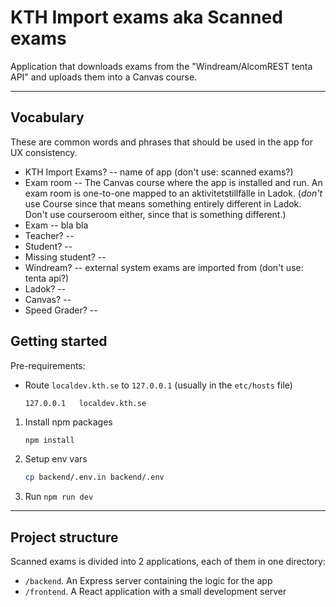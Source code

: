 # KTH Import exams aka Scanned exams

Application that downloads exams from the "Windream/AlcomREST tenta API" and uploads them into a Canvas course.

---

## Vocabulary

These are common words and phrases that should be used in the app for UX consistency.

- KTH Import Exams? -- name of app (don't use: scanned exams?)
- Exam room -- The Canvas course where the app is installed and run. An exam room is one-to-one mapped to an aktivitetstillfälle in Ladok. (_don't_ use Course since that means something entirely different in Ladok. Don't use courseroom either, since that is something different.)
- Exam -- bla bla
- Teacher? --
- Student? --
- Missing student? --
- Windream? -- external system exams are imported from (don't use: tenta api?)
- Ladok? --
- Canvas? --
- Speed Grader? --

## Getting started

Pre-requirements:

- Route `localdev.kth.se` to `127.0.0.1` (usually in the `etc/hosts` file)

  ```
  127.0.0.1   localdev.kth.se
  ```

1. Install npm packages

   ```sh
   npm install
   ```

2. Setup env vars

   ```sh
   cp backend/.env.in backend/.env
   ```

3. Run `npm run dev`

---

## Project structure

Scanned exams is divided into 2 applications, each of them in one directory:

- `/backend`. An Express server containing the logic for the app
- `/frontend`. A React application with a small development server
